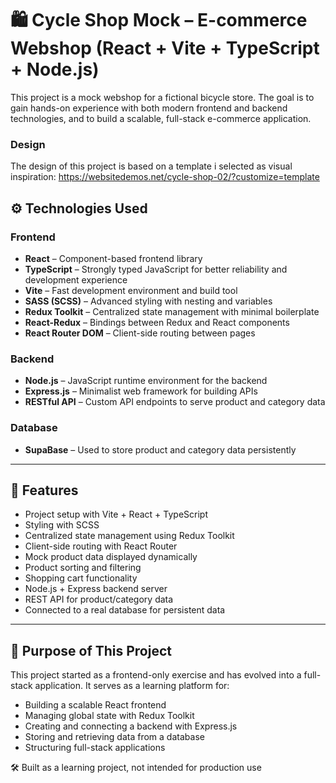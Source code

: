 # 🛍️ Cycle Shop Mock – E-commerce Webshop (React + Vite + TypeScript + Node.js)

This project is a mock webshop for a fictional bicycle store. The goal is to gain hands-on experience with both modern frontend and backend technologies, and to build a scalable, full-stack e-commerce application.

### Design

The design of this project is based on a template i selected as visual inspiration:
https://websitedemos.net/cycle-shop-02/?customize=template

## ⚙️ Technologies Used

### Frontend

- **React** – Component-based frontend library
- **TypeScript** – Strongly typed JavaScript for better reliability and development experience
- **Vite** – Fast development environment and build tool
- **SASS (SCSS)** – Advanced styling with nesting and variables
- **Redux Toolkit** – Centralized state management with minimal boilerplate
- **React-Redux** – Bindings between Redux and React components
- **React Router DOM** – Client-side routing between pages

### Backend

- **Node.js** – JavaScript runtime environment for the backend
- **Express.js** – Minimalist web framework for building APIs
- **RESTful API** – Custom API endpoints to serve product and category data

### Database

- **SupaBase** – Used to store product and category data persistently

---

## 📁 Features

- Project setup with Vite + React + TypeScript
- Styling with SCSS
- Centralized state management using Redux Toolkit
- Client-side routing with React Router
- Mock product data displayed dynamically
- Product sorting and filtering
- Shopping cart functionality
- Node.js + Express backend server
- REST API for product/category data
- Connected to a real database for persistent data

---

## 🎯 Purpose of This Project

This project started as a frontend-only exercise and has evolved into a full-stack application. It serves as a learning platform for:

- Building a scalable React frontend
- Managing global state with Redux Toolkit
- Creating and connecting a backend with Express.js
- Storing and retrieving data from a database
- Structuring full-stack applications

🛠️ Built as a learning project, not intended for production use
